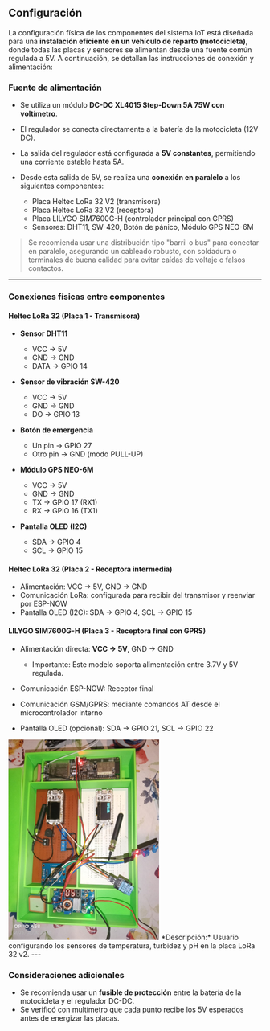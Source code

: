  ## Configuración

La configuración física de los componentes del sistema IoT está diseñada para una **instalación eficiente en un vehículo de reparto (motocicleta)**, donde todas las placas y sensores se alimentan desde una fuente común regulada a 5V. A continuación, se detallan las instrucciones de conexión y alimentación:

###  Fuente de alimentación

* Se utiliza un módulo **DC-DC XL4015 Step-Down 5A 75W con voltímetro**.
* El regulador se conecta directamente a la batería de la motocicleta (12V DC).
* La salida del regulador está configurada a **5V constantes**, permitiendo una corriente estable hasta 5A.
* Desde esta salida de 5V, se realiza una **conexión en paralelo** a los siguientes componentes:

  * Placa Heltec LoRa 32 V2 (transmisora)
  * Placa Heltec LoRa 32 V2 (receptora)
  * Placa LILYGO SIM7600G-H (controlador principal con GPRS)
  * Sensores: DHT11, SW-420, Botón de pánico, Módulo GPS NEO-6M

> Se recomienda usar una distribución tipo "barril o bus" para conectar en paralelo, asegurando un cableado robusto, con soldadura o terminales de buena calidad para evitar caídas de voltaje o falsos contactos.

---

###  Conexiones físicas entre componentes

#### Heltec LoRa 32 (Placa 1 - Transmisora)

* **Sensor DHT11**

  * VCC → 5V
  * GND → GND
  * DATA → GPIO 14
* **Sensor de vibración SW-420**

  * VCC → 5V
  * GND → GND
  * DO → GPIO 13
* **Botón de emergencia**

  * Un pin → GPIO 27
  * Otro pin → GND (modo PULL-UP)
* **Módulo GPS NEO-6M**

  * VCC → 5V
  * GND → GND
  * TX → GPIO 17 (RX1)
  * RX → GPIO 16 (TX1)
* **Pantalla OLED (I2C)**

  * SDA → GPIO 4
  * SCL → GPIO 15

#### Heltec LoRa 32 (Placa 2 - Receptora intermedia)

* Alimentación: VCC → 5V, GND → GND
* Comunicación LoRa: configurada para recibir del transmisor y reenviar por ESP-NOW
* Pantalla OLED (I2C): SDA → GPIO 4, SCL → GPIO 15

#### LILYGO SIM7600G-H (Placa 3 - Receptora final con GPRS)

* Alimentación directa: **VCC → 5V**, GND → GND

  * Importante: Este modelo soporta alimentación entre 3.7V y 5V regulada.
* Comunicación ESP-NOW: Receptor final
* Comunicación GSM/GPRS: mediante comandos AT desde el microcontrolador interno
* Pantalla OLED (opcional): SDA → GPIO 21, SCL → GPIO 22

<img src="/documentacion/funcionalidades/Liveroute.jpg" alt="Prototipo" width="300" />
*Descripción:* Usuario configurando los sensores de temperatura, turbidez y pH en la placa LoRa 32 v2.
---

###  Consideraciones adicionales

* Se recomienda usar un **fusible de protección** entre la batería de la motocicleta y el regulador DC-DC.
* Se verificó con multímetro que cada punto recibe los 5V esperados antes de energizar las placas.
